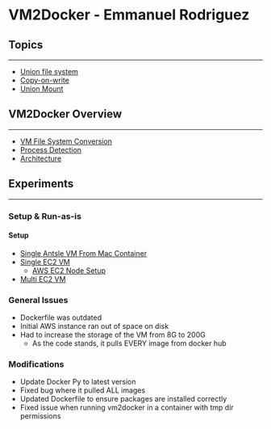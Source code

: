 # **VM2Docker - Emmanuel Rodriguez** 


## Topics
---
- [Union file system](resources/definitions/00-UnionFileSystem.md)
- [Copy-on-write](resources/definitions/01-CopyOnWrite.md)
- [Union Mount](resources/definitions/02-UnionMount.md)

## VM2Docker Overview
---
- [VM File System Conversion](resources/vm2docker/00-FileSystemConversion.md)
- [Process Detection](resources/vm2docker/01-ProcessDetection.md)
- [Architecture](resources/vm2docker/02-Architecture.md)

## Experiments
---

### Setup & Run-as-is

#### Setup
- [Single Antsle VM From Mac Container](resources/vm2docker/experiments/00-SingleVM-Mac.md)
- [Single EC2 VM](resources/vm2docker/experiments/01-SingleVM-EC2-Single.md)
    - [AWS EC2 Node Setup](resources/vm2docker/setup/00-AWS-Setup.md)
- [Multi EC2 VM](resources/vm2docker/experiments/02-SingleVM-EC2-Multi.md)

### General Issues 
- Dockerfile was outdated
- Initial AWS instance ran out of space on disk
- Had to increase the storage of the VM from 8G to 200G
    - As the code stands, it pulls EVERY image from docker hub

### Modifications
- Update Docker Py to latest version
- Fixed bug where it pulled ALL images
- Updated Dockerfile to ensure packages are installed correctly
- Fixed issue when running vm2docker in a container with tmp dir permissions
